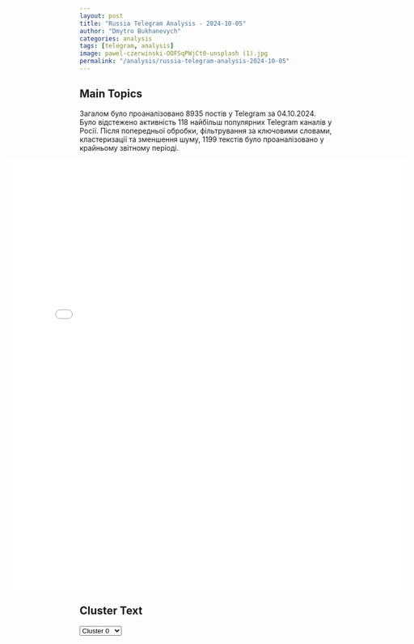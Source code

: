 ```yaml
---
layout: post
title: "Russia Telegram Analysis - 2024-10-05"
author: "Dmytro Bukhanevych"
categories: analysis
tags: [telegram, analysis]
image: pawel-czerwinski-OOFSqPWjCt0-unsplash (1).jpg
permalink: "/analysis/russia-telegram-analysis-2024-10-05"
---
```


<style>
    /* Adjusting iframe-container styles */
    .wide-iframe-container {
        width: calc(100% + 30vw);  /* Extending the width */
        margin-left: -15vw;       /* Negative margin to push to the left */
        overflow: hidden;         /* In case the iframe content spills over */
    }

    .wide-iframe-container iframe {
        width: 100%;  /* Making the iframe take the full width of its container */
        border: none; /* Removing any borders from the iframe */
    }

    /* Toggle mechanism */
    .hidden {
        display: none;
    }
    
    .show-content-target:checked + .show-content {
        display: block;
    }
</style>

<h2>Main Topics</h2>
<p>Загалом було проаналізовано 8935 постів у Telegram за 04.10.2024. Було відстежено активність 118 найбільш популярних Telegram каналів у Росії. Після попередньої обробки, фільтрування за ключовими словами, кластеризації та зменшення шуму, 1199 текстів було проаналізовано у крайньому звітному періоді.</p>
<!-- Embedding Main Plotly Visualization -->
<div class="wide-iframe-container">
    <iframe src="{{site.baseurl}}/visualizations/2024-10-05/fig_topics_time.html" height="850"></iframe>
</div>


<h2>Cluster Text</h2>

<!-- Dropdown to select a cluster -->
<select id="clusterSelector" onchange="displayClusterText()">
<option value="0">Cluster 0</option><option value="1">Cluster 1</option><option value="2">Cluster 2</option><option value="3">Cluster 3</option><option value="4">Cluster 4</option><option value="5">Cluster 5</option><option value="6">Cluster 6</option><option value="7">Cluster 7</option><option value="8">Cluster 8</option><option value="9">Cluster 9</option><option value="10">Cluster 10</option><option value="11">Cluster 11</option><option value="12">Cluster 12</option><option value="13">Cluster 13</option>
</select>

<!-- Display area for the selected cluster's text -->
<div id="clusterTextDisplay" class="hidden"></div>

<script type="text/javascript">
    var clusterDetails = {"0": "<b>Total Posts:</b> 28<br><b>Date:</b> 2024-10-04 07:12:46+00:00<br><b>Author:</b> mig41<br><b>Link:</b> https://t.me/s/mig41/37200<br><b>Subscribers:</b> 509441<br><b>Text:</b> \u0422\u0435\u043a\u0441\u0442: \u041f\u043e\u0436\u0430\u0440 \u043d\u0430 \u043d\u0435\u0444\u0442\u0435\u0431\u0430\u0437\u0435 \u0432 \u0410\u043d\u043d\u0438\u043d\u0441\u043a\u043e\u043c \u0440\u0430\u0439\u043e\u043d\u0435 \u0412\u043e\u0440\u043e\u043d\u0435\u0436\u0441\u043a\u043e\u0439 \u043e\u0431\u043b\u0430\u0441\u0442\u0438, \u0432\u0441\u043f\u044b\u0445\u043d\u0443\u0432\u0448\u0438\u0439 \u043f\u043e\u0441\u043b\u0435 \u0430\u0442\u0430\u043a\u0438 \u0443\u043a\u0440\u0430\u0438\u043d\u0441\u043a\u0438\u0445 \u0411\u041f\u041b\u0410, \u043f\u043e\u0442\u0443\u0448\u0438\u043b\u0438 \u0441\u0440\u0430\u0437\u0443 \u043f\u043e\u0441\u043b\u0435 \u043f\u0440\u0438\u0431\u044b\u0442\u0438\u044f \u043f\u043e\u0436\u0430\u0440\u043d\u044b\u0445, \u0441\u043e\u043e\u0431\u0449\u0438\u043b \u0433\u043b\u0430\u0432\u0430 \u0440\u0435\u0433\u0438\u043e\u043d\u0430 \u0410\u043b\u0435\u043a\u0441\u0430\u043d\u0434\u0440 \u0413\u0443\u0441\u0435\u0432.\u0412\u043e\u0437\u0433\u043e\u0440\u0430\u043d\u0438\u0435 \u043f\u0440\u043e\u0438\u0437\u043e\u0448\u043b\u043e \u0441\u0435\u0433\u043e\u0434\u043d\u044f \u043d\u043e\u0447\u044c\u044e, 4 \u043e\u043a\u0442\u044f\u0431\u0440\u044f. \u0421\u0440\u0435\u0434\u0441\u0442\u0432\u0430 \u0420\u042d\u0411 \u043f\u043e\u0434\u0430\u0432\u0438\u043b\u0438 \u043d\u0435\u0441\u043a\u043e\u043b\u044c\u043a\u043e \u0431\u0435\u0441\u043f\u0438\u043b\u043e\u0442\u043d\u0438\u043a\u043e\u0432, \u043e\u0434\u0438\u043d \u0438\u0437 \u043d\u0438\u0445 \u0443\u043f\u0430\u043b \u043d\u0430 \u0442\u0435\u0440\u0440\u0438\u0442\u043e\u0440\u0438\u044e \u0431\u0430\u0437\u044b. \u0417\u0430\u0433\u043e\u0440\u0435\u043b\u0441\u044f \u043f\u0443\u0441\u0442\u043e\u0439 \u0440\u0435\u0437\u0435\u0440\u0432\u0443\u0430\u0440.\u041d\u0435\u0444\u0442\u0435\u0431\u0430\u0437\u0430 \u043d\u0435 \u043f\u043e\u0441\u0442\u0440\u0430\u0434\u0430\u043b\u0430. \u041d\u0438\u043a\u0442\u043e \u043d\u0435 \u0440\u0430\u043d\u0435\u043d. \u041d\u0430 \u043c\u0435\u0441\u0442\u0435 \u0440\u0430\u0431\u043e\u0442\u0430\u044e\u0442 \u043e\u043f\u0435\u0440\u0430\u0442\u0438\u0432\u043d\u044b\u0435 \u0441\u043b\u0443\u0436\u0431\u044b.\u27a1\ufe0f \u041c\u0418\u0413 \u0420\u043e\u0441\u0441\u0438\u0438: \u0436\u0438\u0432\u0438 \u043f\u0440\u043e\u0433\u0440\u0435\u0441\u0441\u0438\u0432\u043d\u043e, \u0430 \u043d\u0435 \u0430\u0431\u044b \u043a\u0430\u043a. \u041f\u043e\u0434\u043f\u0438\u0441\u0430\u0442\u044c\u0441\u044f", "1": "<b>Total Posts:</b> 47<br><b>Date:</b> 2024-10-04 09:15:37+00:00<br><b>Author:</b> rian_ru<br><b>Link:</b> https://t.me/s/rian_ru/263949<br><b>Subscribers:</b> 3347896<br><b>Text:</b> \u0422\u0435\u043a\u0441\u0442: \u0417\u0430\u044f\u0432\u043b\u0435\u043d\u0438\u044f \u041f\u0435\u0441\u043a\u043e\u0432\u0430 \u043d\u0430 \u0431\u0440\u0438\u0444\u0438\u043d\u0433\u0435\u25aa\ufe0f\u041c\u0438\u043d\u0438\u0441\u0442\u0440 \u043e\u0431\u043e\u0440\u043e\u043d\u044b \u0434\u043e\u043b\u043e\u0436\u0438\u043b \u043f\u0440\u0435\u0437\u0438\u0434\u0435\u043d\u0442\u0443 \u043e\u0431 \u043e\u0441\u0432\u043e\u0431\u043e\u0436\u0434\u0435\u043d\u0438\u0438 \u0423\u0433\u043b\u0435\u0434\u0430\u0440\u0430.\u25aa\ufe0f\u041a\u0430\u043a\u0438\u0445-\u043b\u0438\u0431\u043e \u0440\u0430\u0437\u0433\u043e\u0432\u043e\u0440\u043e\u0432 \u043e \u0432\u043e\u0437\u043c\u043e\u0436\u043d\u043e\u0439 \u0432\u0441\u0442\u0440\u0435\u0447\u0435 \u041f\u0443\u0442\u0438\u043d\u0430 \u0438 \u0411\u0430\u0439\u0434\u0435\u043d\u0430 \u043d\u0435 \u0432\u0435\u043b\u043e\u0441\u044c, \u043f\u0440\u0435\u0434\u043f\u043e\u0441\u044b\u043b\u043e\u043a \u0434\u043b\u044f \u043d\u0435\u0435 \u043d\u0435\u0442.\u25aa\ufe0f\u0420\u0435\u0448\u0435\u043d\u0438\u0435 \u043e \u043f\u043e\u0435\u0437\u0434\u043a\u0435 \u041f\u0443\u0442\u0438\u043d\u0430 \u043d\u0430 \u0441\u0430\u043c\u043c\u0438\u0442 G20 \u043f\u043e\u043a\u0430 \u043d\u0435 \u043f\u0440\u0438\u043d\u044f\u0442\u043e.\u25aa\ufe0f\u041a\u0438\u0435\u0432 \u043f\u0440\u043e\u0434\u043e\u043b\u0436\u0430\u0435\u0442 \"\u0438\u0433\u0440\u0430\u0442\u044c \u0441 \u043e\u0433\u043d\u0435\u043c\", \u0443\u0433\u0440\u043e\u0436\u0430\u044f \u0431\u0435\u0437\u043e\u043f\u0430\u0441\u043d\u043e\u0441\u0442\u0438 \u041a\u0443\u0440\u0441\u043a\u043e\u0439 \u0410\u042d\u0421, \u041c\u043e\u0441\u043a\u0432\u0430 \u0434\u043e\u0432\u043e\u0434\u0438\u0442 \u044d\u0442\u043e \u0434\u043e \u041c\u0410\u0413\u0410\u0422\u042d.\u25aa\ufe0f\u041f\u0443\u0442\u0438\u043d \u0432 \u0441\u0432\u043e\u0439 \u0434\u0435\u043d\u044c \u0440\u043e\u0436\u0434\u0435\u043d\u0438\u044f (7 \u043e\u043a\u0442\u044f\u0431\u0440\u044f) \u0432\u0441\u0442\u0440\u0435\u0442\u0438\u0442\u0441\u044f \u0441 \u043b\u0438\u0434\u0435\u0440\u0430\u043c\u0438 \u0421\u041d\u0413, \u0442\u0430\u043a\u0436\u0435 \u0437\u0430\u043f\u043b\u0430\u043d\u0438\u0440\u043e\u0432\u0430\u043d\u0430 \u0440\u0430\u0431\u043e\u0447\u0430\u044f \u0432\u0441\u0442\u0440\u0435\u0447\u0430.\u25aa\ufe0f\u041f\u0443\u0442\u0438\u043d \u0432 \u043f\u044f\u0442\u043d\u0438\u0446\u0443 \u043f\u0440\u043e\u0432\u0435\u0434\u0435\u0442 \u043e\u043f\u0435\u0440\u0430\u0442\u0438\u0432\u043d\u043e\u0435 \u0441\u043e\u0432\u0435\u0449\u0430\u043d\u0438\u0435 \u0441 \u043f\u043e\u0441\u0442\u043e\u044f\u043d\u043d\u044b\u043c\u0438 \u0447\u043b\u0435\u043d\u0430\u043c\u0438 \u0421\u043e\u0432\u0431\u0435\u0437\u0430.", "2": "<b>Total Posts:</b> 226<br><b>Date:</b> 2024-10-04 21:07:47+00:00<br><b>Author:</b> ukraina_ru<br><b>Link:</b> https://t.me/s/ukraina_ru/219191<br><b>Subscribers:</b> 469998<br><b>Text:</b> \u0422\u0435\u043a\u0441\u0442: \ud83c\uddfa\ud83c\udde6 72-\u044f \u0431\u0440\u0438\u0433\u0430\u0434\u0430 \u0412\u0421\u0423, \u043f\u043e\u043d\u0435\u0441\u0448\u0430\u044f \u043e\u0433\u0440\u043e\u043c\u043d\u044b\u0435 \u043f\u043e\u0442\u0435\u0440\u0438 \u0432 \u0423\u0433\u043b\u0435\u0434\u0430\u0440\u0435, \u0441\u043d\u043e\u0432\u0430 \u0431\u0440\u043e\u0448\u0435\u043d\u0430 \u0432 \u0431\u043e\u0439 \u041e\u0431 \u044d\u0442\u043e\u043c \u043f\u0438\u0448\u0435\u0442 \u0443\u043a\u0440\u0430\u0438\u043d\u0441\u043a\u0430\u044f \u0436\u0443\u0440\u043d\u0430\u043b\u0438\u0441\u0442\u043a\u0430 \u042e\u043b\u0438\u044f \u041a\u0438\u0440\u0438\u0435\u043d\u043a\u043e-\u041c\u0435\u0440\u0438\u043d\u043e\u0432\u0430 \u2014 \u043f\u043e \u0435\u0435 \u0441\u043b\u043e\u0432\u0430\u043c, \u043e\u0441\u0442\u0430\u0432\u0448\u0438\u0445\u0441\u044f \u0432 \u0436\u0438\u0432\u044b\u0445 \u0431\u043e\u0435\u0432\u0438\u043a\u043e\u0432 72-\u0439 \u0431\u0440\u0438\u0433\u0430\u0434\u044b \u0431\u0440\u043e\u0441\u0438\u043b\u0438 \u043e\u0431\u043e\u0440\u043e\u043d\u044f\u0442\u044c \u043d\u043e\u0432\u044b\u0435 \u0440\u0443\u0431\u0435\u0436\u0438.\u00ab\u0411\u043e\u0439\u0446\u0430\u043c \u0441\u043a\u0430\u0437\u0430\u043b\u0438 \u0437\u0430\u043d\u0438\u043c\u0430\u0442\u044c \u043f\u043e\u0437\u0438\u0446\u0438\u0438. \u0425\u043e\u0442\u044f \u043f\u043e\u0434 \u0431\u043e\u043a\u043e\u043c 123 \u041d\u0438\u043a\u043e\u043b\u0430\u0435\u0432\u0441\u043a\u043e\u0435 \u0422\u0420\u041e, \u043a\u043e\u0442\u043e\u0440\u043e\u0435 \u043f\u0440\u043e\u0441\u0442\u043e \u043e\u0442\u043a\u0430\u0437\u044b\u0432\u0430\u0435\u0442\u0441\u044f \u0437\u0430\u0445\u043e\u0434\u0438\u0442\u044c. \u0418\u043c\u0435\u043d\u043d\u043e \u044d\u0442\u043e \u043f\u043e\u0434\u0440\u0430\u0437\u0434\u0435\u043b\u0435\u043d\u0438\u0435 \u0434\u043e\u043b\u0436\u043d\u043e \u0431\u044b\u043b\u043e \u043f\u043e\u0434\u0434\u0435\u0440\u0436\u0430\u0442\u044c 72 \u0432 \u0423\u0433\u043b\u0435\u0434\u0430\u0440\u0435. \u041d\u043e \u043f\u0435\u0445\u043e\u0442\u0430 \u0440\u0430\u0437\u0431\u0435\u0436\u0430\u043b\u0430\u0441\u044c. \u0410 \u043f\u043e\u0442\u043e\u043c \u0435\u0449\u0435 \u0438 \u043a\u043e\u043c\u0431\u0430\u0442 \u0437\u0430\u0441\u0442\u0440\u0435\u043b\u0438\u043b\u0441\u044f. \u0412 \u0431\u0440\u0438\u0433\u0430\u0434\u0435 7 \u0431\u0430\u0442\u0430\u043b\u044c\u043e\u043d\u043e\u0432. \u0412 \u043d\u0435\u0441\u043a\u043e\u043b\u044c\u043a\u0438\u0445 \u0438\u0437 \u043d\u0438\u0445, \u043f\u043e\u0441\u043b\u0435 \u0431\u043e\u0435\u0432 \u0432\u043e\u043a\u0440\u0443\u0433 \u0423\u0433\u043b\u0435\u0434\u0430\u0440\u0430, \u043f\u0440\u043e\u0441\u0442\u043e \u043d\u0435 \u043e\u0441\u0442\u0430\u043b\u043e\u0441\u044c \u043f\u0435\u0445\u043e\u0442\u044b. \u0422\u0435\u043f\u0435\u0440\u044c, \u0432 \u0442\u0430\u043a\u043e\u043c \u0441\u043e\u0441\u0442\u043e\u044f\u043d\u0438\u0438 \u0431\u0440\u0438\u0433\u0430\u0434\u0430 \u0434\u043e\u043b\u0436\u043d\u0430 \u0441\u0442\u0430\u043d\u043e\u0432\u0438\u0442\u044c\u0441\u044f \u043d\u0430 \u041b\u0411\u0421. \u0414\u0443\u043c\u0430\u044e, \u043f\u0440\u0435\u0434\u0441\u0442\u0430\u0432\u043b\u044f\u0435\u0442\u0435, \u043a\u0430\u043a\u043e\u0432\u043e \u043c\u043e\u0440\u0430\u043b\u044c\u043d\u043e \u043f\u0441\u0438\u0445\u043e\u043b\u043e\u0433\u0438\u0447\u0435\u0441\u043a\u043e\u0435 \u0441\u043e\u0441\u0442\u043e\u044f\u043d\u0438\u0435 \u0431\u043e\u0439\u0446\u043e\u0432. \u0414\u0430\u0436\u0435 \u043a\u043e\u043c\u0430\u043d\u0434\u0438\u0440\u044b \u043f\u0438\u0448\u0443\u0442 \u0440\u0430\u043f\u043e\u0440\u0442\u044b \u043e\u0431 \u043e\u0442\u0441\u0442\u0440\u0430\u043d\u0435\u043d\u0438\u0438 \u0438\u0445 \u043e\u0442 \u043a\u043e\u043c\u0430\u043d\u0434\u043e\u0432\u0430\u043d\u0438\u044f\u00bb.", "3": "<b>Total Posts:</b> 67<br><b>Date:</b> 2024-10-04 06:16:01+00:00<br><b>Author:</b> ostashkonews<br><b>Link:</b> https://t.me/s/OstashkoNews/155312<br><b>Subscribers:</b> 406182<br><b>Text:</b> \u0422\u0435\u043a\u0441\u0442: \ud83c\uddfa\ud83c\uddf8\ud83c\uddee\ud83c\uddf1\ud83c\uddee\ud83c\uddf7 FT: \u0421\u0428\u0410 \u043d\u0435 \u0431\u0443\u0434\u0443\u0442 \u0443\u0447\u0430\u0441\u0442\u0432\u043e\u0432\u0430\u0442\u044c \u0432 \u043e\u0442\u0432\u0435\u0442\u043d\u044b\u0445 \u0443\u0434\u0430\u0440\u0430\u0445 \u0418\u0437\u0440\u0430\u0438\u043b\u044f \u043f\u043e \u0418\u0440\u0430\u043d\u0443\u041e\u0431 \u044d\u0442\u043e\u043c \u0441\u043e\u043e\u0431\u0449\u0438\u043b \u0430\u043c\u0435\u0440\u0438\u043a\u0430\u043d\u0441\u043a\u0438\u0439 \u0447\u0438\u043d\u043e\u0432\u043d\u0438\u043a, \u043f\u0438\u0448\u0435\u0442 \u0433\u0430\u0437\u0435\u0442\u0430. \u041e\u0442\u043c\u0435\u0447\u0430\u0435\u0442\u0441\u044f, \u0447\u0442\u043e \u0412\u0430\u0448\u0438\u043d\u0433\u0442\u043e\u043d \u0438 \u0422\u0435\u043b\u044c-\u0410\u0432\u0438\u0432 \u0434\u0435\u0439\u0441\u0442\u0432\u0438\u0442\u0435\u043b\u044c\u043d\u043e \u043e\u0431\u0441\u0443\u0436\u0434\u0430\u044e\u0442 \u0432\u043e\u0437\u043c\u043e\u0436\u043d\u043e\u0441\u0442\u044c \u043d\u0430\u043d\u0435\u0441\u0435\u043d\u0438\u044f \u0443\u0434\u0430\u0440\u043e\u0432 \u043f\u043e \u0446\u0435\u043b\u044f\u043c \u0432 \u0418\u0440\u0430\u043d\u0435, \u043d\u043e \u0431\u0435\u0437 \u0443\u0447\u0430\u0441\u0442\u0438\u044f \u0421\u0428\u0410.\u0420\u0430\u043d\u0435\u0435 \u0441\u043e\u043e\u0431\u0449\u0430\u043b\u043e\u0441\u044c, \u0447\u0442\u043e \u0411\u0430\u0439\u0434\u0435\u043d \u0432\u044b\u0441\u0442\u0443\u043f\u0430\u0435\u0442 \u043f\u0440\u043e\u0442\u0438\u0432 \u0430\u0442\u0430\u043a\u0438 \u0418\u0437\u0440\u0430\u0438\u043b\u0435\u043c \u044f\u0434\u0435\u0440\u043d\u044b\u0445 \u043e\u0431\u044a\u0435\u043a\u0442\u043e\u0432 \u0418\u0440\u0430\u043d\u0430.\u041e\u0441\u0442\u0430\u0448\u043a\u043e! \u0412\u0430\u0436\u043d\u043e\u0435 | \u043f\u043e\u0434\u043f\u0438\u0448\u0438\u0441\u044c | #\u0432\u0430\u0436\u043d\u043e\u0435", "4": "<b>Total Posts:</b> 18<br><b>Date:</b> 2024-10-04 14:34:45+00:00<br><b>Author:</b> rian_ru<br><b>Link:</b> https://t.me/s/rian_ru/263997<br><b>Subscribers:</b> 3347896<br><b>Text:</b> \u0422\u0435\u043a\u0441\u0442: \u2757\ufe0f\u0410\u0432\u0438\u0430\u0446\u0438\u044f \u0421\u0428\u0410 \u0438 \u0411\u0440\u0438\u0442\u0430\u043d\u0438\u0438 \u043d\u0430\u043d\u0435\u0441\u043b\u0430 \u0430\u0432\u0438\u0430\u0443\u0434\u0430\u0440\u044b \u043f\u043e \u043f\u043e\u0437\u0438\u0446\u0438\u044f\u043c \u0445\u0443\u0441\u0438\u0442\u043e\u0432 \u0432 \u0441\u0442\u043e\u043b\u0438\u0446\u0435 \u0419\u0435\u043c\u0435\u043d\u0430 \u0421\u0430\u043d\u0435 \u0438 \u0425\u043e\u0434\u0435\u0439\u0434\u0435 \u043d\u0430 \u041a\u0440\u0430\u0441\u043d\u043e\u043c \u043c\u043e\u0440\u0435, \u0441\u043e\u043e\u0431\u0449\u0438\u043b\u0438 \u0420\u0418\u0410 \u041d\u043e\u0432\u043e\u0441\u0442\u0438 \u0438\u0441\u0442\u043e\u0447\u043d\u0438\u043a\u0438 \u0432 \u043c\u0435\u0441\u0442\u043d\u044b\u0445 \u0432\u043b\u0430\u0441\u0442\u044f\u0445", "5": "<b>Total Posts:</b> 106<br><b>Date:</b> 2024-10-04 06:49:10+00:00<br><b>Author:</b> tass_agency<br><b>Link:</b> https://t.me/s/tass_agency/277272<br><b>Subscribers:</b> 472135<br><b>Text:</b> \u0422\u0435\u043a\u0441\u0442: \u0413\u043b\u0430\u0432\u043d\u043e\u0435 \u0438\u0437 \u0437\u0430\u044f\u0432\u043b\u0435\u043d\u0438\u0439 \u0434\u0438\u0440\u0435\u043a\u0442\u043e\u0440\u0430 \u0424\u0421\u0411 \u0420\u043e\u0441\u0441\u0438\u0438 \u0410\u043b\u0435\u043a\u0441\u0430\u043d\u0434\u0440\u0430 \u0411\u043e\u0440\u0442\u043d\u0438\u043a\u043e\u0432\u0430:\u25aa\ufe0f\u0412\u044b\u043b\u0430\u0437\u043a\u0430 \u0412\u0421\u0423 \u043f\u043e\u0434 \u041a\u0443\u0440\u0441\u043a\u043e\u043c \u0431\u044b\u043b\u0430 \u043d\u0430\u043f\u0440\u0430\u0432\u043b\u0435\u043d\u0430 \u043d\u0430 \u043f\u0440\u043e\u0432\u043e\u043a\u0430\u0446\u0438\u044e \u0436\u0435\u0441\u0442\u043a\u043e\u0433\u043e \u043e\u0442\u0432\u0435\u0442\u0430 \u0420\u043e\u0441\u0441\u0438\u0438; \u25aa\ufe0f\u041d\u0410\u0422\u041e \u043d\u0430 \u0444\u043e\u043d\u0435 \u043d\u0435\u0443\u0434\u0430\u0447 \u041a\u0438\u0435\u0432\u0430 \u0442\u043e\u043b\u043a\u0430\u0435\u0442 \u0435\u0433\u043e \u043a \u0430\u043a\u0442\u0438\u0432\u0438\u0437\u0430\u0446\u0438\u0438 \u0434\u0438\u0432\u0435\u0440\u0441\u0438\u043e\u043d\u043d\u043e-\u0442\u0435\u0440\u0440\u043e\u0440\u0438\u0441\u0442\u0438\u0447\u0435\u0441\u043a\u043e\u0439 \u0432\u043e\u0439\u043d\u044b; \u25aa\ufe0f\u0420\u0424 \u0437\u0430\u0432\u0435\u0440\u0448\u0430\u0435\u0442 \u043f\u0440\u043e\u0440\u0430\u0431\u043e\u0442\u043a\u0443 \u0432\u043e\u043f\u0440\u043e\u0441\u0430 \u043e\u0431 \u0438\u0441\u043a\u043b\u044e\u0447\u0435\u043d\u0438\u0438 \"\u0422\u0430\u043b\u0438\u0431\u0430\u043d\u0430\" (\u0437\u0430\u043f\u0440\u0435\u0449\u0435\u043d\u043e \u0432 \u0420\u0424) \u0438\u0437 \u0442\u0435\u0440\u0440\u043e\u0440\u0438\u0441\u0442\u0438\u0447\u0435\u0441\u043a\u043e\u0433\u043e \u0441\u043f\u0438\u0441\u043a\u0430;\u25aa\ufe0f\u041a\u0443\u0440\u0430\u0442\u043e\u0440\u044b \u0438\u0437 \u0412\u0430\u0448\u0438\u043d\u0433\u0442\u043e\u043d\u0430 \u0438 \u041b\u043e\u043d\u0434\u043e\u043d\u0430 \u043f\u043e-\u043f\u0440\u0435\u0436\u043d\u0435\u043c\u0443 \u0437\u0430\u043f\u0440\u0435\u0449\u0430\u044e\u0442 \u041a\u0438\u0435\u0432\u0443 \u0437\u0430\u043a\u043b\u044e\u0447\u0438\u0442\u044c \u043c\u0438\u0440; \u25aa\ufe0f\u041f\u0440\u043e\u0432\u043e\u043a\u0430\u0446\u0438\u0438 \u0443 \u0433\u0440\u0430\u043d\u0438\u0446 \u0411\u0435\u043b\u043e\u0440\u0443\u0441\u0441\u0438\u0438 \u0433\u043e\u0432\u043e\u0440\u044f\u0442 \u043e \u0441\u0442\u0440\u0435\u043c\u043b\u0435\u043d\u0438\u0438 \u0432\u0442\u044f\u043d\u0443\u0442\u044c \u0432 \u043a\u043e\u043d\u0444\u043b\u0438\u043a\u0442 \u041f\u0440\u0438\u0431\u0430\u043b\u0442\u0438\u043a\u0443 \u0438 \u041f\u043e\u043b\u044c\u0448\u0443; \u25aa\ufe0f\u0412 \"\u0418\u043d\u0442\u0435\u0440\u043d\u0430\u0446\u0438\u043e\u043d\u0430\u043b\u044c\u043d\u043e\u043c \u043b\u0435\u0433\u0438\u043e\u043d\u0435\" \u0412\u0421\u0423 \u0441\u043e\u0431\u0440\u0430\u043b\u0438 18 \u0442\u044b\u0441. \u0431\u043e\u0435\u0432\u0438\u043a\u043e\u0432 \u0438\u0437 85 \u0441\u0442\u0440\u0430\u043d; \u25aa\ufe0f\u0421\u0428\u0410 \u0438 \u0438\u0445 \u0441\u043e\u044e\u0437\u043d\u0438\u043a\u0438 \u0441\u0442\u0440\u0435\u043c\u044f\u0442\u0441\u044f \u0440\u0430\u0441\u0448\u0438\u0440\u0438\u0442\u044c \u0437\u043e\u043d\u0443 \u0431\u043e\u0435\u0432\u044b\u0445 \u0434\u0435\u0439\u0441\u0442\u0432\u0438\u0439 \u043d\u0430 \u0411\u0435\u043b\u043e\u0440\u0443\u0441\u0441\u0438\u044e \u0438 \u041c\u043e\u043b\u0434\u0430\u0432\u0438\u044e.", "6": "<b>Total Posts:</b> 77<br><b>Date:</b> 2024-10-04 09:26:34+00:00<br><b>Author:</b> mig41<br><b>Link:</b> https://t.me/s/mig41/37206<br><b>Subscribers:</b> 509441<br><b>Text:</b> \u0422\u0435\u043a\u0441\u0442: \u0414\u041c\u0418\u0422\u0420\u0418\u0419 \u041f\u0415\u0421\u041a\u041e\u0412 \u0420\u0410\u0421\u0421\u041a\u0410\u0417\u0410\u041b \u041d\u041e\u0412\u041e\u0419 \u042d\u041b\u0418\u0422\u0415 \u0422\u0410\u0419\u041d\u042b\u0415 \u0421\u0415\u041a\u0420\u0415\u0422\u042b \u0421\u0412\u041e\u0415\u0419 \u041f\u0420\u041e\u0424\u0415\u0421\u0421\u0418\u0418 !\u0412\u043e \u0432\u0442\u043e\u0440\u043e\u0439 \u0434\u0435\u043d\u044c \u043d\u043e\u0432\u043e\u0433\u043e \u043e\u0431\u0440\u0430\u0437\u043e\u0432\u0430\u0442\u0435\u043b\u044c\u043d\u043e\u0433\u043e \u043c\u043e\u0434\u0443\u043b\u044f \u043f\u0440\u0435\u0437\u0438\u0434\u0435\u043d\u0442\u0441\u043a\u043e\u0439 \u043f\u0440\u043e\u0433\u0440\u0430\u043c\u043c\u044b \u043f\u043e\u0434\u0433\u043e\u0442\u043e\u0432\u043a\u0438 \u0443\u043f\u0440\u0430\u0432\u043b\u0435\u043d\u0447\u0435\u0441\u043a\u0438\u0445 \u043a\u0430\u0434\u0440\u043e\u0432 \u0438\u0437 \u0447\u0438\u0441\u043b\u0430 \u0443\u0447\u0430\u0441\u0442\u043d\u0438\u043a\u043e\u0432 \u0421\u0412\u041e \u00ab\u0412\u0440\u0435\u043c\u044f \u0433\u0435\u0440\u043e\u0435\u0432\u00bb \u0441\u043e\u0441\u0442\u043e\u044f\u043b\u0430\u0441\u044c \u043b\u0435\u043a\u0446\u0438\u044f \u0437\u0430\u043c\u0435\u0441\u0442\u0438\u0442\u0435\u043b\u044f \u0440\u0443\u043a\u043e\u0432\u043e\u0434\u0438\u0442\u0435\u043b\u044f \u0410\u0434\u043c\u0438\u043d\u0438\u0441\u0442\u0440\u0430\u0446\u0438\u0438 \u041f\u0440\u0435\u0437\u0438\u0434\u0435\u043d\u0442\u0430 \u0420\u043e\u0441\u0441\u0438\u0439\u0441\u043a\u043e\u0439 \u0424\u0435\u0434\u0435\u0440\u0430\u0446\u0438\u0438 \u0414\u043c\u0438\u0442\u0440\u0438\u044f \u041f\u0435\u0441\u043a\u043e\u0432\u0430. \u041e\u043d \u0440\u0430\u0441\u0441\u043a\u0430\u0437\u0430\u043b \u0443\u0447\u0430\u0441\u0442\u043d\u0438\u043a\u0430\u043c \u043e\u0431 \u043e\u0441\u043d\u043e\u0432\u0430\u0445 \u0438\u043d\u0444\u043e\u0440\u043c\u0430\u0446\u0438\u043e\u043d\u043d\u043e\u0439 \u0440\u0430\u0431\u043e\u0442\u044b \u0434\u043e\u043b\u0436\u043d\u043e\u0441\u0442\u043d\u043e\u0433\u043e \u043b\u0438\u0446\u0430 \u0432 \u0441\u043e\u0432\u0440\u0435\u043c\u0435\u043d\u043d\u043e\u043c \u043c\u0438\u0440\u0435. \u041f\u043e\u0434\u0435\u043b\u0438\u043b\u0441\u044f, \u0442\u0430\u043a \u0441\u043a\u0430\u0437\u0430\u0442\u044c, \u0441\u0432\u043e\u0438\u043c\u0438 \u043f\u0440\u043e\u0444\u0435\u0441\u0441\u0438\u043e\u043d\u0430\u043b\u044c\u043d\u044b\u043c\u0438 \u0441\u0435\u043a\u0440\u0435\u0442\u0430\u043c\u0438.\u0425\u043e\u0447\u0435\u0448\u044c \u0437\u043d\u0430\u0442\u044c \u0432\u0441\u0435 \u0441\u0435\u043a\u0440\u0435\u0442\u044b? \u041f\u043e\u0434\u043a\u043b\u044e\u0447\u0430\u0439\u0441\u044f \u043a \u043f\u0440\u043e\u0433\u0440\u0430\u043c\u043c\u0435 \u00ab\u0412\u0440\u0435\u043c\u044f \u0433\u0435\u0440\u043e\u0435\u0432\u00bb! \ud83d\ude0a  \u27a1\ufe0f \u041c\u0418\u0413 \u0420\u043e\u0441\u0441\u0438\u0438: \u0436\u0438\u0432\u0438 \u043f\u0440\u043e\u0433\u0440\u0435\u0441\u0441\u0438\u0432\u043d\u043e, \u0430 \u043d\u0435 \u0430\u0431\u044b \u043a\u0430\u043a. \u041f\u043e\u0434\u043f\u0438\u0441\u0430\u0442\u044c\u0441\u044f", "7": "<b>Total Posts:</b> 70<br><b>Date:</b> 2024-10-04 18:00:01+00:00<br><b>Author:</b> solovievlive<br><b>Link:</b> https://t.me/s/SolovievLive/286451<br><b>Subscribers:</b> 1330257<br><b>Text:</b> \u0422\u0435\u043a\u0441\u0442: \ud83d\udcfa\ud83d\udcfa \u0413\u043b\u0430\u0432\u043d\u043e\u0435 \u0437\u0430 \u0434\u0435\u043d\u044c:\ud83d\udfe5\u0412\u0421 \u0420\u0424 \u0432\u0437\u044f\u043b\u0438 \u043f\u043e\u0434 \u043a\u043e\u043d\u0442\u0440\u043e\u043b\u044c \u0432\u0441\u0435 \u0434\u043e\u0440\u043e\u0433\u0438 \u043a \u041a\u0443\u0440\u0430\u0445\u043e\u0432\u043e \u0432 \u0414\u041d\u0420;\ud83d\udfe5\u0417\u0430 \u0441\u0443\u0442\u043a\u0438 \u0412\u0421\u0423 \u043f\u043e\u0442\u0435\u0440\u044f\u043b\u0438 \u0432 \u041a\u0443\u0440\u0441\u043a\u043e\u0439 \u043e\u0431\u043b\u0430\u0441\u0442\u0438 \u0431\u043e\u043b\u0435\u0435 350 \u0432\u043e\u0435\u043d\u043d\u043e\u0441\u043b\u0443\u0436\u0430\u0449\u0438\u0445;\ud83d\udfe5\u041f\u0443\u0442\u0438\u043d \u043e\u0431\u0441\u0443\u0434\u0438\u043b \u0441 \u0421\u043e\u0432\u0431\u0435\u0437\u043e\u043c \u0444\u043e\u0440\u043c\u0438\u0440\u043e\u0432\u0430\u043d\u0438\u0435 \u0441\u0438\u0441\u0442\u0435\u043c\u044b \u043c\u0435\u0436\u0434\u0443\u043d\u0430\u0440\u043e\u0434\u043d\u044b\u0445 \u0440\u0430\u0441\u0447\u0435\u0442\u043e\u0432;\ud83d\udfe5\u0410\u043d\u0434\u0440\u0435\u0439 \u0411\u0435\u043b\u043e\u0443\u0441\u043e\u0432 \u043f\u043e\u0437\u0434\u0440\u0430\u0432\u0438\u043b \u0441\u043e\u0435\u0434\u0438\u043d\u0435\u043d\u0438\u044f \u0438 \u0432\u043e\u0438\u043d\u0441\u043a\u0438\u0435 \u0447\u0430\u0441\u0442\u0438, \u043e\u0442\u043b\u0438\u0447\u0438\u0432\u0448\u0438\u0435\u0441\u044f \u043f\u0440\u0438 \u043e\u0441\u0432\u043e\u0431\u043e\u0436\u0434\u0435\u043d\u0438\u0438 \u0423\u0433\u043b\u0435\u0434\u0430\u0440\u0430;\ud83d\udfe5\u041c\u0438\u043d\u0438\u0441\u0442\u0440 \u043e\u0431\u043e\u0440\u043e\u043d\u044b \u0432\u0440\u0443\u0447\u0438\u043b \u043c\u0435\u0434\u0430\u043b\u0438 \"\u0417\u043e\u043b\u043e\u0442\u0430\u044f \u0417\u0432\u0435\u0437\u0434\u0430\" \u0443\u0447\u0430\u0441\u0442\u043d\u0438\u043a\u0430\u043c \u0421\u0412\u041e;\ud83d\udfe5\"\u0418\u0441\u043a\u0430\u043d\u0434\u0435\u0440\" \u0437\u0430\u043c\u0438\u043d\u0443\u0441\u043e\u0432\u0430\u043b 80 \u0431\u043e\u0435\u0432\u0438\u043a\u043e\u0432 \u0412\u0421\u0423;\ud83d\udfe5\u041e\u043a\u043e\u043b\u043e \u0441\u043e\u0442\u043d\u0438 \u0443\u043a\u0440\u0430\u0438\u043d\u0441\u043a\u0438\u0445 \u0432\u043e\u0435\u043d\u043d\u044b\u0445 \u043e\u0442\u043a\u0430\u0437\u0430\u043b\u0438\u0441\u044c \u0432\u044b\u043f\u043e\u043b\u043d\u044f\u0442\u044c \u0431\u043e\u0435\u0432\u0443\u044e \u0437\u0430\u0434\u0430\u0447\u0443 \u0438 \u0441\u0430\u043c\u043e\u0432\u043e\u043b\u044c\u043d\u043e \u043f\u043e\u043a\u0438\u043d\u0443\u043b\u0438 \u0432\u043e\u0438\u043d\u0441\u043a\u0443\u044e \u0447\u0430\u0441\u0442\u044c;\ud83d\udfe5\u0413\u0423\u0420 \u043f\u043e\u0434\u043e\u0440\u0432\u0430\u043b \u0430\u0432\u0442\u043e \u0441\u043e\u0442\u0440\u0443\u0434\u043d\u0438\u043a\u0430 \u0441\u043b\u0443\u0436\u0431\u044b \u0431\u0435\u0437\u043e\u043f\u0430\u0441\u043d\u043e\u0441\u0442\u0438 \u0417\u0430\u043f\u043e\u0440\u043e\u0436\u0441\u043a\u043e\u0439 \u0410\u042d\u0421;\ud83d\udfe5\u041d\u0430 \u0423\u043a\u0440\u0430\u0438\u043d\u0435 \u043e\u0431\u0441\u0443\u0436\u0434\u0430\u044e\u0442 \u0441\u043d\u0438\u0436\u0435\u043d\u0438\u0435 \u043c\u043e\u0431\u0438\u043b\u0438\u0437\u0430\u0446\u0438\u043e\u043d\u043d\u043e\u0433\u043e \u0432\u043e\u0437\u0440\u0430\u0441\u0442\u0430 \u0434\u043e 20 \u043b\u0435\u0442;\ud83d\udfe5\u0412\u0430\u0441\u0438\u043b\u0438\u0439 \u041d\u0435\u0431\u0435\u043d\u0437\u044f \u0432\u044b\u0441\u0442\u0443\u043f\u0438\u043b \u043d\u0430 \u0437\u0430\u0441\u0435\u0434\u0430\u043d\u0438\u0438 \u0421\u043e\u0432\u0431\u0435\u0437\u0430 \u041e\u041e\u041d \u043f\u043e \u043f\u043e\u0434\u0440\u044b\u0432\u0443  \u00ab\u0421\u0435\u0432\u0435\u0440\u043d\u044b\u0445 \u043f\u043e\u0442\u043e\u043a\u043e\u0432\u00bb;\ud83d\udfe5\u0418\u0440\u0430\u043d \u0437\u0430\u044f\u0432\u0438\u043b \u043e \u043d\u0430\u043c\u0435\u0440\u0435\u043d\u0438\u0438 \u043d\u0435 \u043f\u0440\u043e\u0434\u043e\u043b\u0436\u0430\u0442\u044c \u0430\u0442\u0430\u043a\u0438;\ud83d\udfe5\u041a\u043e\u0441\u0438\u043d\u044f\u043a-\u041a\u0430\u043c\u044b\u0448 \u043d\u0430\u0437\u0432\u0430\u043b \u043f\u0440\u0438\u0447\u0438\u043d\u0443, \u043f\u043e \u043a\u043e\u0442\u043e\u0440\u043e\u0439 \u041f\u043e\u043b\u044c\u0448\u0430 \u043d\u0435 \u043f\u0443\u0441\u0442\u0438\u0442 \u0423\u043a\u0440\u0430\u0438\u043d\u0443 \u0432 \u0415\u0421;\ud83d\udfe5\u0421\u0443\u0434 \u043e\u0442\u043f\u0440\u0430\u0432\u0438\u043b \u0431\u043b\u043e\u0433\u0435\u0440\u0430 \u0412\u0430\u043b\u0435\u0440\u0438\u044e \u0427\u0435\u043a\u0430\u043b\u0438\u043d\u0443 \u0438 \u0435\u0435 \u0431\u044b\u0432\u0448\u0435\u0433\u043e \u043c\u0443\u0436\u0430 \u043f\u043e\u0434 \u0434\u043e\u043c\u0430\u0448\u043d\u0438\u0439 \u0430\u0440\u0435\u0441\u0442;\ud83d\udfe5\u042d\u043a\u0441\u043a\u043b\u044e\u0437\u0438\u0432: \u0444\u0435\u0441\u0442\u0438\u0432\u0430\u043b\u0438 \u043e\u0441\u0435\u043d\u0438 \u0432 \"\u041c\u043e\u0441\u043a\u0438\u043d\u043e\".\u270d \u041f\u043e\u0434\u043f\u0438\u0441\u044b\u0432\u0430\u0439\u0441\u044f \u043d\u0430 \u0421\u043e\u043b\u043e\u0432\u044c\u0451\u0432\u0430!", "8": "<b>Total Posts:</b> 24<br><b>Date:</b> 2024-10-04 21:13:07+00:00<br><b>Author:</b> voenkorkotenok<br><b>Link:</b> https://t.me/s/voenkorKotenok/59419<br><b>Subscribers:</b> 405317<br><b>Text:</b> \u0422\u0435\u043a\u0441\u0442: \u041e\u0431\u0441\u0442\u0430\u043d\u043e\u0432\u043a\u0430 \u043f\u043e \u043a\u043b\u044e\u0447\u0435\u0432\u044b\u043c \u043d\u0430\u0441\u0435\u043b\u0435\u043d\u043d\u044b\u043c \u043f\u0443\u043d\u043a\u0442\u0430\u043c \u043d\u0430 \u0414\u043e\u043d\u0435\u0446\u043a\u043e\u043c \u043d\u0430\u043f\u0440\u0430\u0432\u043b\u0435\u043d\u0438\u0438 \u0432 \u0445\u043e\u0434\u0435 \u0421\u0412\u041e \u043d\u0430 \u043d\u0430\u0447\u0430\u043b\u043e \u0441\u0443\u0442\u043e\u043a 5 \u043e\u043a\u0442\u044f\u0431\u0440\u044f 2024 \u0433.\u041a\u043e\u043d\u0441\u0442\u0430\u043d\u0442\u0438\u043d\u043e\u0432\u043a\u0430 \u2014 \u0441\u043b\u043e\u0436\u043d\u043e \u0433\u043e\u0432\u043e\u0440\u0438\u0442\u044c \u043e \u043f\u043e\u043b\u043d\u043e\u043c \u043e\u0441\u0432\u043e\u0431\u043e\u0436\u0434\u0435\u043d\u0438\u0438 \u043d\u0430\u0441\u0435\u043b\u0451\u043d\u043d\u043e\u0433\u043e \u043f\u0443\u043d\u043a\u0442\u0430: \u043d\u0430 \u043e\u043a\u0440\u0430\u0438\u043d\u0435 \u0443\u043a\u0440\u044b \u0432\u0441\u0451 \u0435\u0449\u0451 \u043f\u0440\u0438\u0441\u0443\u0442\u0441\u0442\u0432\u0443\u044e\u0442, \u043d\u043e \u0441 \u044e\u0436\u043d\u043e\u0439 \u043e\u0441\u0432\u043e\u0431\u043e\u0436\u0434\u0451\u043d\u043d\u043e\u0439 \u0447\u0430\u0441\u0442\u0438 \u043c\u044b \u0434\u0430\u043b\u0435\u043a\u043e \u0443\u0448\u043b\u0438 \u0432\u043f\u0435\u0440\u0451\u0434 \u0438 \u043f\u0440\u0438\u0441\u0442\u0443\u043f\u0438\u043b\u0438 \u0432\u0437\u044f\u0442\u0438\u044e \u041a\u0430\u0442\u0435\u0440\u0438\u043d\u043e\u0432\u043a\u0438. \u0412\u043f\u043e\u043b\u043d\u0435 \u0443\u0432\u0435\u0440\u0435\u043d\u043d\u043e \u0437\u0430\u043d\u0438\u043c\u0430\u0435\u043c \u043d\u043e\u0432\u044b\u0435 \u043f\u043e\u0437\u0438\u0446\u0438\u0438 \u043f\u043e \u043f\u043e\u0441\u0430\u0434\u043a\u0430\u043c, \u0443\u043a\u0440\u044b \u0437\u0434\u0435\u0441\u044c \u043d\u0430\u0447\u0430\u043b\u0438 \u0442\u0435\u0440\u044f\u0442\u044c \u043e\u0431\u043e\u0440\u043e\u043d\u0438\u0442\u0435\u043b\u044c\u043d\u044b\u0439 \u043d\u0430\u0441\u0442\u0440\u043e\u0439 \u0438 \u0434\u043e\u0441\u0442\u0430\u0442\u043e\u0447\u043d\u043e \u0431\u044b\u0441\u0442\u0440\u043e \u043e\u0442\u043a\u0430\u0442\u044b\u0432\u0430\u044e\u0442\u0441\u044f \u043f\u043e\u0441\u043b\u0435 \u043d\u0435\u043f\u0440\u043e\u0434\u043e\u043b\u0436\u0438\u0442\u0435\u043b\u044c\u043d\u044b\u0445 \u0430\u0440\u0442\u0438\u043b\u043b\u0435\u0440\u0438\u0439\u0441\u043a\u0438\u0445 \u0430\u0442\u0430\u043a. \u0410\u043a\u0442\u0438\u0432\u043d\u043e \u043f\u043e\u043c\u043e\u0433\u0430\u044e\u0442 \u0424\u0410\u0411\u044b, \u0441\u0435\u0439\u0447\u0430\u0441 \u0438\u0445 \u0437\u0430\u043a\u0438\u0434\u044b\u0432\u0430\u044e\u0442 \u0441 \u0431\u043e\u043b\u044c\u0448\u0438\u0445 \u0440\u0430\u0441\u0441\u0442\u043e\u044f\u043d\u0438\u0439, \u0447\u0442\u043e \u0432\u043b\u0438\u044f\u0435\u0442 \u043d\u0430 \u0442\u043e\u0447\u043d\u043e\u0441\u0442\u044c, \u043d\u043e \u0432\u0441\u0451 \u0436\u0435 \u043e\u0447\u0435\u043d\u044c \u043f\u043e\u043c\u043e\u0433\u0430\u0435\u0442 \u043f\u0441\u0438\u0445\u043e\u043b\u043e\u0433\u0438\u0447\u0435\u0441\u043a\u0438 \u0434\u0435\u0439\u0441\u0442\u0432\u043e\u0432\u0430\u0442\u044c \u043d\u0430 \u043f\u0440\u043e\u0442\u0438\u0432\u043d\u0438\u043a\u0430. \u041c\u0430\u043a\u0441\u0438\u043c\u0438\u043b\u044c\u044f\u043d\u043e\u0432\u043a\u0430. \u041f\u0440\u0438\u043a\u0430\u0437 \u2014 \u043e\u0442\u0440\u0435\u0437\u0430\u0442\u044c \u043f\u0440\u043e\u0442\u0438\u0432\u043d\u0438\u043a\u0430. \u0417\u0430\u0434\u0430\u0447\u0430 \u043d\u0430 \u0434\u0430\u043d\u043d\u044b\u0439 \u043c\u043e\u043c\u0435\u043d\u0442 \u2014 \u0447\u0435\u0440\u0435\u0437 \u041e\u0441\u0442\u0440\u043e\u0435 \u043d\u0430 \u041e\u0441\u0442\u0440\u043e\u0432\u0441\u043a\u043e\u0435, \u0437\u0430\u043a\u0440\u0435\u043f\u043b\u044f\u0442\u044c\u0441\u044f \u043f\u043e \u0444\u043b\u0430\u043d\u0433\u0430\u043c, \u0440\u0430\u0441\u0448\u0438\u0440\u044f\u044f \u043f\u043b\u0430\u0446\u0434\u0430\u0440\u043c, \u043d\u0435 \u0436\u0430\u043b\u0435\u044f \u0441\u0438\u043b \u0438\u0434\u0442\u0438 \u0432\u043f\u0435\u0440\u0451\u0434. \u0412\u0441\u0451 \u043d\u0443\u0436\u043d\u043e \u0443\u0441\u043f\u0435\u0442\u044c \u0434\u043e \u0440\u0430\u0441\u043f\u0443\u0442\u0438\u0446\u044b. \u0426\u0443\u043a\u0443\u0440\u0438\u043d\u043e \u2014 \u043f\u043b\u0430\u043d \u0442\u043e\u0442 \u0436\u0435 \u0438 \u0437\u0430\u0434\u0430\u0447\u0438 \u0442\u0435 \u0436\u0435. \u041f\u043e\u0441\u043b\u0435 \u0432\u0437\u044f\u0442\u0438\u044f \u0432\u0441\u0435 \u0441\u0438\u043b\u044b \u043d\u0430 \u0418\u043b\u044c\u0438\u043d\u043a\u0443 \u0434\u043e \u0440\u0430\u0441\u043f\u0443\u0442\u0438\u0446\u044b! \u041f\u0440\u0438\u043a\u0430\u0437 \u0438\u0434\u0442\u0438 \u0432\u043f\u0435\u0440\u0435\u0434 \u0432\u0441\u0435\u043c\u0438 \u0441\u0438\u043b\u0430\u043c\u0438. \u0414\u043b\u044f \u044d\u0442\u043e\u0433\u043e \u0432\u043d\u043e\u0432\u044c, \u043a\u0430\u043a \u0438 \u0440\u0430\u043d\u0435\u0435, \u0441\u0442\u0430\u0432\u0438\u0442\u044c \u0432\u0441\u0435\u0445 \u0432 \u0441\u0442\u0440\u043e\u0439 \u0438 \u0442\u043e\u043b\u044c\u043a\u043e \u0432\u043f\u0435\u0440\u0451\u0434. \u0412\u0435\u0441\u044c \u0431\u044b\u0432\u0448\u0438\u0439 \u041f\u0435\u0440\u0432\u044b\u0439 \u043a\u043e\u0440\u043f\u0443\u0441 \u0443\u0436\u0435 \u043f\u0435\u0440\u0435\u043a\u0438\u0434\u044b\u0432\u0430\u044e\u0442 \u0434\u043b\u044f \u043d\u043e\u0432\u044b\u0445 \u0440\u044b\u0432\u043a\u043e\u0432 \u0432\u043f\u0435\u0440\u0451\u0434. \u0421\u0435\u043b\u0438\u0434\u043e\u0432\u043e \u0438 \u0434\u0440\u0443\u0433\u0438\u0435 \u0433\u043e\u0440\u044f\u0447\u0438\u0435 \u0442\u043e\u0447\u043a\u0438. \u0417\u0430\u0434\u0430\u0447\u0430 \u2014 \u0434\u0435\u0440\u0436\u0430\u0442\u044c \u0432 \u043a\u0443\u043b\u0430\u043a\u0435, \u0432\u0435\u0441\u0442\u0438 \u043f\u043e\u0441\u0442\u043e\u044f\u043d\u043d\u0443\u044e \u0440\u0430\u0437\u0432\u0435\u0434\u043a\u0443 \u0431\u043e\u0435\u043c \u0438 \u043d\u0435 \u0434\u0430\u0432\u0430\u0442\u044c \u043f\u0440\u043e\u0442\u0438\u0432\u043d\u0438\u043a\u0443 \u0440\u0430\u0441\u0441\u043b\u0430\u0431\u043b\u044f\u0442\u044c\u0441\u044f. \u041f\u0440\u043e\u0442\u0438\u0432\u043d\u0438\u043a \u0432\u0441\u0451 \u044d\u0442\u043e \u0437\u043d\u0430\u0435\u0442 \u043f\u043e\u043d\u0438\u043c\u0430\u0435\u0442 \u0432 \u043f\u043e\u043b\u043d\u043e\u0439 \u043c\u0435\u0440\u0435, \u0435\u0441\u0442\u044c \u0443\u0433\u0440\u043e\u0437\u0430 \u043e\u043a\u0440\u0443\u0436\u0435\u043d\u0438\u044f. \u041d\u043e \u0442\u0443\u0442 \u0438\u0433\u0440\u0430 \u0432\u0430-\u0431\u0430\u043d\u043a: \u043d\u0430\u0448\u0438\u043c \u043d\u0443\u0436\u043d\u043e \u0441\u0435\u0439\u0447\u0430\u0441 \u043d\u0435\u0432\u0435\u0440\u043e\u044f\u0442\u043d\u043e\u0435 \u043a\u043e\u043b\u0438\u0447\u0435\u0441\u0442\u0432\u043e \u0441\u0438\u043b \u0434\u043b\u044f \u043f\u043e\u0441\u0442\u043e\u044f\u043d\u043d\u043e\u0433\u043e \u043f\u0440\u043e\u0434\u0432\u0438\u0436\u0435\u043d\u0438\u044f \u0432\u043f\u0435\u0440\u0451\u0434, \u0430 \u0443\u043a\u0440\u0430\u043c \u2014 \u0434\u043b\u044f \u043e\u0431\u043e\u0440\u043e\u043d\u044b. \u041f\u0440\u043e\u0431\u043b\u0435\u043c\u044b \u043f\u0440\u043e\u0442\u0438\u0432\u043d\u0438\u043a\u0430 \u043c\u043e\u0436\u043d\u043e \u043e\u0437\u0432\u0443\u0447\u0438\u0432\u0430\u0442\u044c \u0431\u0435\u0441\u043a\u043e\u043d\u0435\u0447\u043d\u043e, \u043d\u043e \u0432\u0441\u043f\u043e\u043c\u043d\u0438\u043c \u043e \u043d\u0430\u0448\u0438\u0445: \u043e\u0447\u0435\u043d\u044c \u043e\u0441\u0442\u0440\u0430\u044f \u043d\u0435\u0445\u0432\u0430\u0442\u043a\u0430 \u043b\u044e\u0434\u0441\u043a\u043e\u0433\u043e \u0440\u0435\u0441\u0443\u0440\u0441\u0430 \u0438 \u043f\u0440\u043e\u0441\u0442\u0443\u043f\u0430\u044e\u0442 \u043f\u0440\u0438\u043a\u0430\u0437\u044b \u0443\u043c\u0435\u0440\u0435\u043d\u043d\u043e \u0438\u0441\u043f\u043e\u043b\u044c\u0437\u043e\u0432\u0430\u0442\u044c \u0431\u043e\u0435\u043f\u0440\u0438\u043f\u0430\u0441\u044b. \u0415\u0441\u0442\u044c \u043f\u043b\u044e\u0441\u044b \u2014 \u043d\u0430\u0448\u0430 \u0430\u0440\u043c\u0438\u044f \u043d\u0430\u0447\u0430\u043b\u0430 \u0434\u043e\u0441\u0442\u0430\u0442\u043e\u0447\u043d\u043e \u043d\u0430\u0441\u044b\u0449\u0430\u0442\u044c\u0441\u044f \u0434\u0440\u043e\u043d\u0430\u043c\u0438. \u0410\u043c\u0438\u043d\u044c.@voenkorKotenok", "9": "<b>Total Posts:</b> 83<br><b>Date:</b> 2024-10-04 13:45:16+00:00<br><b>Author:</b> ostashkonews<br><b>Link:</b> https://t.me/s/OstashkoNews/155372<br><b>Subscribers:</b> 406182<br><b>Text:</b> \u0422\u0435\u043a\u0441\u0442: \u0412\u0421\u0423 \u043e\u0441\u0442\u0430\u043b\u043e\u0441\u044c \u043d\u0435\u0434\u043e\u043b\u0433\u043e. \u041a\u0430\u043a \u0431\u0443\u0434\u0435\u0442 \u0434\u0435\u0439\u0441\u0442\u0432\u043e\u0432\u0430\u0442\u044c \u041a\u0438\u0435\u0432?\u0414\u0435\u043f\u0443\u0442\u0430\u0442 \u0433\u043e\u0441\u0434\u0443\u043c\u044b \u0410\u043d\u0434\u0440\u0435\u0439 \u0418\u0441\u0430\u0435\u0432 \u25aa\ufe0f\u041f\u0440\u0438\u0435\u0437\u0434 \u043d\u043e\u0432\u043e\u0433\u043e \u0433\u0435\u043d\u0441\u0435\u043a\u0430 \u041d\u0410\u0422\u041e \u0432 \u041a\u0438\u0435\u0432 \u0438 \u043f\u043e\u043f\u044b\u0442\u043a\u0430 \u0443\u0434\u0430\u0440\u0430 \u043f\u043e \u041a\u0443\u0410\u042d\u0421 \u2014 \u0438\u0441\u0442\u043e\u0440\u0438\u0438 \u043e\u0434\u043d\u043e\u0433\u043e \u043f\u043e\u0440\u044f\u0434\u043a\u0430. \u041d\u0430 \u0444\u043e\u043d\u0435 \u043d\u043e\u0432\u043e\u0441\u0442\u0435\u0439 \u043e \u043f\u043e\u0440\u0430\u0436\u0435\u043d\u0438\u044f\u0445 \u0423\u043a\u0440\u0430\u0438\u043d\u044b \u043d\u0430 \u0444\u0440\u043e\u043d\u0442\u0435 \u043d\u0430\u0434\u043e \u0447\u0435\u043c-\u0442\u043e \u043a\u043e\u0440\u043c\u0438\u0442\u044c \u0441\u043e\u0431\u0441\u0442\u0432\u0435\u043d\u043d\u0443\u044e \u043f\u0443\u0431\u043b\u0438\u043a\u0443, \u0434\u0430\u0432\u0430\u0442\u044c \u0430\u043d\u0442\u0438\u0434\u0435\u043f\u0440\u0435\u0441\u0441\u0430\u043d\u0442\u044b. \u041d\u043e \u044d\u0442\u043e \u0441\u0430\u043c\u044b\u0439 \u043f\u0440\u0438\u043c\u0438\u0442\u0438\u0432\u043d\u044b\u0439 \u0443\u0440\u043e\u0432\u0435\u043d\u044c, \u043f\u0438\u0430\u0440-\u0437\u0430\u043c\u0435\u043d\u0438\u0442\u0435\u043b\u044c \u0438\u043d\u0444\u043e\u0440\u043c\u0430\u0446\u0438\u0438 \u043e \u0440\u0435\u0430\u043b\u044c\u043d\u043e\u043c \u043f\u043e\u043b\u043e\u0436\u0435\u043d\u0438\u0438 \u0434\u0435\u043b \u043d\u0430 \u0444\u0440\u043e\u043d\u0442\u0435. \u25aa\ufe0f\u0412\u0441\u0435 \u0441\u0435\u0440\u044c\u0451\u0437\u043d\u044b\u0435 \u0437\u0430\u043f\u0430\u0434\u043d\u044b\u0435 \u0438 \u0443\u043a\u0440\u0430\u0438\u043d\u0441\u043a\u0438\u0435 \u044d\u043a\u0441\u043f\u0435\u0440\u0442\u044b \u043f\u043e\u043d\u0438\u043c\u0430\u044e\u0442, \u0447\u0442\u043e, \u0435\u0441\u043b\u0438 \u0432\u0441\u0451 \u0431\u0443\u0434\u0435\u0442 \u043f\u0440\u043e\u0434\u043e\u043b\u0436\u0430\u0442\u044c\u0441\u044f \u0442\u0430\u043a \u0436\u0435, \u0442\u043e \u0412\u0421\u0423 \u043e\u0441\u0442\u0430\u043b\u043e\u0441\u044c \u0434\u0435\u0440\u0436\u0430\u0442\u044c\u0441\u044f, \u043f\u043e \u0440\u0430\u0437\u043d\u044b\u043c \u043e\u0446\u0435\u043d\u043a\u0430\u043c, \u043e\u0442 \u043d\u0435\u0441\u043a\u043e\u043b\u044c\u043a\u0438\u0445 \u043d\u0435\u0434\u0435\u043b\u044c \u0434\u043e \u043d\u0435\u0441\u043a\u043e\u043b\u044c\u043a\u0438\u0445 \u043c\u0435\u0441\u044f\u0446\u0435\u0432. \u25aa\ufe0f\u0415\u0434\u0438\u043d\u0441\u0442\u0432\u0435\u043d\u043d\u044b\u0439 \u0432\u044b\u0445\u043e\u0434 \u2014 \u0432\u0442\u044f\u043d\u0443\u0442\u044c \u0417\u0430\u043f\u0430\u0434 \u0432 \u043f\u0440\u044f\u043c\u0443\u044e \u0432\u043e\u0439\u043d\u0443 \u0441 \u0420\u043e\u0441\u0441\u0438\u0435\u0439. \u0414\u043b\u044f \u044d\u0442\u043e\u0433\u043e \u0443\u043a\u0440\u0430\u0438\u043d\u0446\u0430\u043c \u043d\u0430\u0434\u043e \u0431\u0435\u0441\u043a\u043e\u043d\u0435\u0447\u043d\u043e \u0442\u0440\u0435\u0431\u043e\u0432\u0430\u0442\u044c \u0440\u0430\u0437\u0440\u0435\u0448\u0438\u0442\u044c \u0438\u043c \u0431\u0438\u0442\u044c \u0434\u0430\u043b\u044c\u043d\u043e\u0431\u043e\u0439\u043d\u044b\u043c\u0438 \u0440\u0430\u043a\u0435\u0442\u0430\u043c\u0438 \u2014 \u0443\u0436\u0435 \u043d\u0430 \u0444\u043e\u043d\u0435 \u043e\u0442\u0432\u0435\u0442\u0430 \u043d\u0430\u0448\u0435\u0433\u043e \u043f\u0440\u0435\u0437\u0438\u0434\u0435\u043d\u0442\u0430, \u0447\u0442\u043e \u043c\u044b \u0431\u0443\u0434\u0435\u043c \u0440\u0430\u0441\u0441\u043c\u0430\u0442\u0440\u0438\u0432\u0430\u0442\u044c \u044d\u0442\u043e \u043a\u0430\u043a \u0430\u0433\u0440\u0435\u0441\u0441\u0438\u044e \u0417\u0430\u043f\u0430\u0434\u0430 \u043f\u0440\u043e\u0442\u0438\u0432 \u0420\u043e\u0441\u0441\u0438\u0438. \u0410 \u0442\u0430\u043a\u0436\u0435 \u0432\u044b\u0445\u043e\u0434\u043e\u043c \u043c\u043e\u0433\u0443\u0442 \u0431\u044b\u0442\u044c \u043f\u043e\u043f\u044b\u0442\u043a\u0438 \u043e\u0440\u0433\u0430\u043d\u0438\u0437\u0430\u0446\u0438\u0438 \u043f\u0440\u043e\u0432\u043e\u043a\u0430\u0446\u0438\u0439, \u0447\u0442\u043e\u0431\u044b \u0432 \u043e\u0442\u0432\u0435\u0442 \u043c\u044b \u043d\u0430\u043d\u0435\u0441\u043b\u0438 \u043d\u0430\u0441\u0442\u043e\u043b\u044c\u043a\u043e \u0431\u043e\u043b\u0435\u0437\u043d\u0435\u043d\u043d\u044b\u0439 \u0443\u0434\u0430\u0440 \u043f\u043e \u0423\u043a\u0440\u0430\u0438\u043d\u0435 \u0438 \u044d\u0442\u043e \u043f\u043e\u0434\u043e\u0433\u0440\u0435\u043b\u043e \u043e\u0431\u0449\u0435\u0441\u0442\u0432\u0435\u043d\u043d\u043e\u0435 \u043c\u043d\u0435\u043d\u0438\u0435 \u0438 \u044f\u0441\u0442\u0440\u0435\u0431\u043e\u0432 \u043d\u0430 \u0417\u0430\u043f\u0430\u0434\u0435.#\u0432\u0430\u0436\u043d\u043e\u0435", "10": "<b>Total Posts:</b> 24<br><b>Date:</b> 2024-10-04 13:52:16+00:00<br><b>Author:</b> solovievlive<br><b>Link:</b> https://t.me/s/SolovievLive/286418<br><b>Subscribers:</b> 1330257<br><b>Text:</b> \u0422\u0435\u043a\u0441\u0442: \u2757\ufe0f \u0421\u0438\u043b\u044b \u041f\u0412\u041e \u0443\u043d\u0438\u0447\u0442\u043e\u0436\u0438\u043b\u0438 \u043d\u0430\u0434 \u041a\u0443\u0440\u0441\u043a\u043e\u0439 \u043e\u0431\u043b\u0430\u0441\u0442\u044c\u044e \u0443\u043a\u0440\u0430\u0438\u043d\u0441\u043a\u0438\u0439 \u0431\u0435\u0441\u043f\u0438\u043b\u043e\u0442\u043d\u044b\u0439 \u043b\u0435\u0442\u0430\u0442\u0435\u043b\u044c\u043d\u044b\u0439 \u0430\u043f\u043f\u0430\u0440\u0430\u0442, \u0441\u043e\u043e\u0431\u0449\u0438\u043b\u0438 \u0432 \u041c\u0438\u043d\u043e\u0431\u043e\u0440\u043e\u043d\u044b \u0420\u043e\u0441\u0441\u0438\u0438.", "11": "<b>Total Posts:</b> 41<br><b>Date:</b> 2024-10-04 12:08:20+00:00<br><b>Author:</b> zhest_belgorod<br><b>Link:</b> https://t.me/s/zhest_belgorod/50527<br><b>Subscribers:</b> 705463<br><b>Text:</b> \u0422\u0435\u043a\u0441\u0442: \u2757\ufe0f\u0412\u0421\u0423 \u043f\u0440\u043e\u0434\u043e\u043b\u0436\u0430\u044e\u0442 \u043d\u0430\u043d\u043e\u0441\u0438\u0442\u044c \u0443\u0434\u0430\u0440\u044b \u043f\u043e \u043d\u0430\u0448\u0435\u0439 \u043e\u0431\u043b\u0430\u0441\u0442\u0438 \u0441 \u043f\u043e\u043c\u043e\u0449\u044c\u044e \u0434\u0440\u043e\u043d\u043e\u0432. \u00ab\u0412 \u0441\u0435\u043b\u0435 \u0427\u0435\u0440\u0435\u043c\u043e\u0448\u043d\u043e\u0435 \u0411\u0435\u043b\u0433\u043e\u0440\u043e\u0434\u0441\u043a\u043e\u0433\u043e \u0440\u0430\u0439\u043e\u043d\u0430 \u0434\u0440\u043e\u043d-\u043a\u0430\u043c\u0438\u043a\u0430\u0434\u0437\u0435 \u043f\u043e\u043f\u044b\u0442\u0430\u043b\u0441\u044f \u0430\u0442\u0430\u043a\u043e\u0432\u0430\u0442\u044c \u043f\u0440\u0438\u043f\u0430\u0440\u043a\u043e\u0432\u0430\u043d\u043d\u044b\u0439 \u043b\u0435\u0433\u043a\u043e\u0432\u043e\u0439 \u0430\u0432\u0442\u043e\u043c\u043e\u0431\u0438\u043b\u044c. \u0421\u0438\u0441\u0442\u0435\u043c\u043e\u0439 \u0420\u042d\u0411 \u0434\u0440\u043e\u043d \u0431\u044b\u043b \u043f\u043e\u0434\u0430\u0432\u043b\u0435\u043d, \u0430\u0432\u0442\u043e\u043c\u043e\u0431\u0438\u043b\u044c \u043d\u0435 \u043f\u043e\u0432\u0440\u0435\u0436\u0434\u0451\u043d. \u041b\u0451\u0433\u043a\u0438\u0435 \u0440\u0430\u043d\u0435\u043d\u0438\u044f \u043d\u043e\u0433 \u043f\u043e\u043b\u0443\u0447\u0438\u043b\u0438 \u0434\u0432\u043e\u0435 \u043c\u0443\u0436\u0447\u0438\u043d. \u0412 \u041e\u043a\u0442\u044f\u0431\u0440\u044c\u0441\u043a\u043e\u0439 \u0440\u0430\u0439\u043e\u043d\u043d\u043e\u0439 \u0431\u043e\u043b\u044c\u043d\u0438\u0446\u0435 \u043c\u0435\u0434\u0438\u043a\u0438 \u043e\u043a\u0430\u0437\u0430\u043b\u0438 \u0438\u043c \u0432\u0441\u044e \u043d\u0435\u043e\u0431\u0445\u043e\u0434\u0438\u043c\u0443\u044e \u043f\u043e\u043c\u043e\u0449\u044c. \u041f\u043e\u0441\u0442\u0440\u0430\u0434\u0430\u0432\u0448\u0438\u0435 \u043e\u0442\u043f\u0443\u0449\u0435\u043d\u044b \u0434\u043e\u043c\u043e\u0439 \u043d\u0430 \u0430\u043c\u0431\u0443\u043b\u0430\u0442\u043e\u0440\u043d\u043e\u0435 \u043b\u0435\u0447\u0435\u043d\u0438\u0435. \u0412 \u0428\u0435\u0431\u0435\u043a\u0438\u043d\u0441\u043a\u043e\u043c \u0433\u043e\u0440\u043e\u0434\u0441\u043a\u043e\u043c \u043e\u043a\u0440\u0443\u0433\u0435 \u0432 \u043f\u043e\u0441\u0451\u043b\u043a\u0435 \u041f\u043e\u043b\u044f\u043d\u0430 \u0432 \u0440\u0435\u0437\u0443\u043b\u044c\u0442\u0430\u0442\u0435 \u0434\u0432\u0443\u0445 \u0430\u0442\u0430\u043a \u0434\u0440\u043e\u043d\u043e\u0432 \u043d\u0430 \u0442\u0435\u0440\u0440\u0438\u0442\u043e\u0440\u0438\u0438 \u0441\u0435\u043b\u044c\u0441\u043a\u043e\u0445\u043e\u0437\u044f\u0439\u0441\u0442\u0432\u0435\u043d\u043d\u043e\u0433\u043e \u043f\u0440\u0435\u0434\u043f\u0440\u0438\u044f\u0442\u0438\u044f \u043f\u043e\u0432\u0440\u0435\u0436\u0434\u0435\u043d\u044b \u0434\u0432\u0430 \u043f\u043e\u043c\u0435\u0449\u0435\u043d\u0438\u044f \u0438 \u043d\u0430\u0445\u043e\u0434\u044f\u0449\u0435\u0435\u0441\u044f \u0432\u043d\u0443\u0442\u0440\u0438 \u043e\u0431\u043e\u0440\u0443\u0434\u043e\u0432\u0430\u043d\u0438\u0435\u00bb, \u2014 \u0441\u043e\u043e\u0431\u0449\u0438\u043b \u0433\u0443\u0431\u0435\u0440\u043d\u0430\u0442\u043e\u0440.\u2755 \u0416\u0435\u0441\u0442\u044c \u0411\u0435\u043b\u0433\u043e\u0440\u043e\u0434 - \u043f\u043e\u0434\u043f\u0438\u0441\u0430\u0442\u044c\u0441\u044f", "12": "<b>Total Posts:</b> 149<br><b>Date:</b> 2024-10-04 17:41:56+00:00<br><b>Author:</b> radarrussiia<br><b>Link:</b> https://t.me/s/radarrussiia/12615<br><b>Subscribers:</b> 436545<br><b>Text:</b> \u0422\u0435\u043a\u0441\u0442: \u0412\u043e\u0440\u043e\u043d\u0435\u0436 \u041f\u0440\u0435\u0434\u0432\u0430\u0440\u0438\u0442\u0435\u043b\u044c\u043d\u043e \u0432\u0441\u0435 \u0411\u041f\u041b\u0410 \u043a \u0412\u0430\u043c.\u041e\u0441\u043e\u0431\u044b\u0435 \u043c\u0435\u0440\u044b \u0431\u0435\u0437\u043e\u043f\u0430\u0441\u043d\u043e\u0441\u0442\u0438\u2757\ufe0f\u0420\u0430\u0434\u0430\u0440 \u043f\u043e \u0432\u0441\u0435\u0439 \u0420\u043e\u0441\u0441\u0438\u0438 - @radarrussiia", "13": "<b>Total Posts:</b> 17<br><b>Date:</b> 2024-10-04 19:30:31+00:00<br><b>Author:</b> solovievlive<br><b>Link:</b> https://t.me/s/SolovievLive/286465<br><b>Subscribers:</b> 1330257<br><b>Text:</b> \u0422\u0435\u043a\u0441\u0442: \ud83d\udcf8 \u0421\u0435\u043b\u043e \u041f\u0435\u0441\u0447\u0430\u043d\u043a\u0430 \u0421\u0442\u0430\u0440\u043e\u043e\u0441\u043a\u043e\u043b\u044c\u0441\u043a\u043e\u0433\u043e \u0433\u043e\u0440\u043e\u0434\u0441\u043a\u043e\u0433\u043e \u043e\u043a\u0440\u0443\u0433\u0430 \u0430\u0442\u0430\u043a\u043e\u0432\u0430\u043d\u043e \u0412\u0421\u0423. \u041f\u043e \u043f\u0440\u0435\u0434\u0432\u0430\u0440\u0438\u0442\u0435\u043b\u044c\u043d\u043e\u0439 \u0438\u043d\u0444\u043e\u0440\u043c\u0430\u0446\u0438\u0438, \u043f\u043e\u0441\u0442\u0440\u0430\u0434\u0430\u0432\u0448\u0438\u0445 \u043d\u0435\u0442, \u0441\u043e\u043e\u0431\u0449\u0438\u043b \u0433\u0443\u0431\u0435\u0440\u043d\u0430\u0442\u043e\u0440 \u0411\u0435\u043b\u0433\u043e\u0440\u043e\u0434\u0441\u043a\u043e\u0439 \u043e\u0431\u043b\u0430\u0441\u0442\u0438 \u0412\u044f\u0447\u0435\u0441\u043b\u0430\u0432 \u0413\u043b\u0430\u0434\u043a\u043e\u0432.\u0412 \u0440\u0435\u0437\u0443\u043b\u044c\u0442\u0430\u0442\u0435 \u0434\u0435\u0442\u043e\u043d\u0430\u0446\u0438\u0438 \u0411\u041f\u041b\u0410 \u043d\u0430 \u0442\u0435\u0440\u0440\u0438\u0442\u043e\u0440\u0438\u0438 \u043f\u0440\u043e\u0438\u0437\u0432\u043e\u0434\u0441\u0442\u0432\u0435\u043d\u043d\u043e\u0433\u043e \u043f\u0440\u0435\u0434\u043f\u0440\u0438\u044f\u0442\u0438\u044f \u0447\u0430\u0441\u0442\u0438\u0447\u043d\u043e \u043e\u0431\u0440\u0443\u0448\u0438\u043b\u0441\u044f \u0443\u0433\u043e\u043b \u0437\u0434\u0430\u043d\u0438\u044f \u0438 \u043f\u0440\u043e\u0438\u0437\u043e\u0448\u043b\u043e \u0432\u043e\u0437\u0433\u043e\u0440\u0430\u043d\u0438\u0435, \u043a\u043e\u0442\u043e\u0440\u043e\u0435 \u0431\u044b\u043b\u043e \u043e\u043f\u0435\u0440\u0430\u0442\u0438\u0432\u043d\u043e \u043b\u0438\u043a\u0432\u0438\u0434\u0438\u0440\u043e\u0432\u0430\u043d\u043e \u043f\u043e\u0436\u0430\u0440\u043d\u044b\u043c\u0438 \u0440\u0430\u0441\u0447\u0451\u0442\u0430\u043c\u0438. \u0412 \u0441\u043e\u0441\u0435\u0434\u043d\u0435\u043c \u0437\u0434\u0430\u043d\u0438\u0438 \u043f\u043e\u0432\u0440\u0435\u0436\u0434\u0435\u043d\u044b \u0444\u0430\u0441\u0430\u0434 \u0438 \u043e\u0441\u0442\u0435\u043a\u043b\u0435\u043d\u0438\u0435. \u0412 \u0436\u0438\u043b\u043e\u043c \u0434\u043e\u043c\u0435 \u043e\u0442 \u0432\u0437\u0440\u044b\u0432\u043d\u043e\u0439 \u0432\u043e\u043b\u043d\u044b \u0432\u044b\u0431\u0438\u0442\u044b \u043e\u043a\u043d\u0430."};

    function displayClusterText() {
        var selectedLabel = document.getElementById("clusterSelector").value;
        var details = clusterDetails[selectedLabel];
        var textDiv = document.getElementById("clusterTextDisplay");
        textDiv.innerHTML = '<p>' + details + '</p>';
        textDiv.classList.remove('hidden');
    }
</script>

